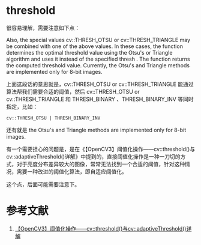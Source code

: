 # threshold
很容易理解，需要注意如下点：

Also, the special values cv::THRESH_OTSU or cv::THRESH_TRIANGLE may be combined with one of the above values. In these cases, the function determines the optimal threshold value using the Otsu's or Triangle algorithm and uses it instead of the specified thresh . The function returns the computed threshold value. Currently, the Otsu's and Triangle methods are implemented only for 8-bit images.

上面这段话的意思就是，cv::THRESH_OTSU or cv::THRESH_TRIANGLE 能通过算法帮我们需要合适的阈值，然后 cv::THRESH_OTSU or cv::THRESH_TRIANGLE 和 THRESH_BINARY 、THRESH_BINARY_INV 等同时指定，比如：

    cv::THRESH_OTSU | THRESH_BINARY_INV

还有就是 the Otsu's and Triangle methods are implemented only for 8-bit images.

有一个需要担心的问题是，是在《【OpenCV3】阈值化操作——cv::threshold()与cv::adaptiveThreshold()详解》中提到的，直接阈值化操作是一种一刀切的方式，对于亮度分布差异较大的图像，常常无法找到一个合适的阈值，针对这种情况，需要一种改进的阈值化算法，即自适应阈值化。

这个点，后面可能需要注意下。

# 参考文献
1. [【OpenCV3】阈值化操作——cv::threshold()与cv::adaptiveThreshold()详解][1]

[1]: 直接阈值化操作是一种一刀切的方式，对于亮度分布差异较大的图像，常常无法找到一个合适的阈值。 "【OpenCV3】阈值化操作——cv::threshold()与cv::adaptiveThreshold()详解"
[2]: https://docs.opencv.org/3.3.1/d7/d1b/group__imgproc__misc.html#gae8a4a146d1ca78c626a53577199e9c57 "threshold"
